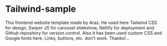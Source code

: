 # Tailwind-sample

This frontend website template made by Araz. He used here Tailwind CSS for design, Swiper JS for carousel slideshow, Netlify for deployment and Github repository for version control. Also it has been used custom CSS and Google fonts here. Links, buttons, etc. don't work. Thanks!...
